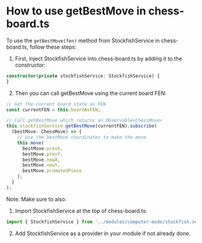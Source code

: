 # How to use getBestMove in chess-board.ts

To use the `getBestMove(fen)` method from StockfishService in chess-board.ts, follow these steps:

1. First, inject StockfishService into chess-board.ts by adding it to the constructor:

```typescript
constructor(private stockfishService: StockfishService) {
}
```

2. Then you can call getBestMove using the current board FEN:

```typescript
// Get the current board state as FEN
const currentFEN = this.boardAsFEN;

// Call getBestMove which returns an Observable<ChessMove>
this.stockfishService.getBestMove(currentFEN).subscribe(
  (bestMove: ChessMove) => {
    // Use the bestMove coordinates to make the move
    this.move(
      bestMove.prevX,
      bestMove.prevY, 
      bestMove.newX,
      bestMove.newY,
      bestMove.promotedPiece
    );
  }
);
```

Note: Make sure to also:
1. Import StockfishService at the top of chess-board.ts:
```typescript
import { StockfishService } from '../modules/computer-mode/stockfish.service';
```

2. Add StockfishService as a provider in your module if not already done.